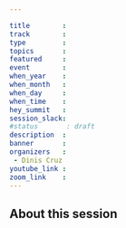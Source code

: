 ```yaml
---

title        :  
track        :  
type         :  
topics       :
featured     :
event        : 
when_year    : 
when_month   : 
when_day     : 
when_time    : 
hey_summit   : 
session_slack:
#status       : draft
description  :
banner       : 
organizers   :
 - Dinis Cruz
youtube_link : 
zoom_link    : 
---
```



## About this session

